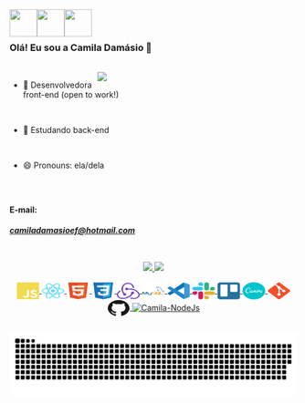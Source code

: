 <a href="https://github.com/CamilaDamasio" target="_blank">
  <img align="left" width="48px" height="48px" src="https://cdn.iconscout.com/icon/free/png-256/github-108-438008.png">
</a>

<a href="https://www.instagram.com/camiladamasioef/" target="_blank">
  <img align="left" width="48px" height="48px" src="https://cdn.icon-icons.com/icons2/1211/PNG/512/1491579602-yumminkysocialmedia36_83067.png">
</a>
  
<a href="https://www.linkedin.com/in/camilasdamasio/" target="_blank">
  <img align="left" width="48px" height="48px" src="https://i.ibb.co/Kx2GSrT/linkedin.png">
</a>

</br>

</br>

### Olá! Eu sou a Camila Damásio 👋

</br>

<img align="right" width="350px" src="https://developers.giphy.com/branch/master/static/api-c99e353f761d318322c853c03ebcf21b.gif">


- 🔭 Desenvolvedora front-end (open to work!)
</br>

- 🌱 Estudando back-end
</br>

- 😄 Pronouns: ela/dela

</br>

##

#### E-mail:

##### camiladamasioef@hotmail.com

##

</br>

<div align="center">
  <a href="https://github.com/CamilaDamasio">
  <img height="150em" src="https://github-readme-stats.vercel.app/api?username=CamilaDamasio&show_icons=true&theme=tokyonight&include_all_commits=true&count_private=true"/>
  <img height="150em" src="https://github-readme-stats.vercel.app/api/top-langs/?username=CamilaDamasio&layout=compact&langs_count=7&theme=tokyonight"/>
</div>
  
</br>

<div style="display: inline_block" align="center">
  <img align="center" alt="Camila-Js" height="30" width="40" src="https://raw.githubusercontent.com/devicons/devicon/master/icons/javascript/javascript-plain.svg">
  <img align="center" alt="Camila-React" height="30" width="40" src="https://raw.githubusercontent.com/devicons/devicon/master/icons/react/react-original.svg">
  <img align="center" alt="Camila-HTML" height="30" width="40" src="https://raw.githubusercontent.com/devicons/devicon/master/icons/html5/html5-original.svg">
  <img align="center" alt="Camila-CSS" height="30" width="40" src="https://raw.githubusercontent.com/devicons/devicon/master/icons/css3/css3-original.svg">
  <img align="center" alt="Camila-Redux" height="30" width="40" src="https://raw.githubusercontent.com/devicons/devicon/master/icons/redux/redux-original.svg" alt="redux" width="40" height="40"/> 
  <img align="center" alt="Camila-Mysql" height="30" width="40" src="https://raw.githubusercontent.com/devicons/devicon/master/icons/mysql/mysql-original-wordmark.svg" alt="mysql" width="40" height="40"/>
  <img align="center" alt="Camila-VScode" height="30" width="40" src="https://raw.githubusercontent.com/devicons/devicon/master/icons/vscode/vscode-original.svg">
  <img align="center" alt="Camila-Slack" height="30" width="40" src="https://raw.githubusercontent.com/devicons/devicon/master/icons/slack/slack-original.svg">
  <img align="center" alt="Camila-Trello" height="30" width="40" src="https://raw.githubusercontent.com/devicons/devicon/master/icons/trello/trello-plain.svg">
  <img align="center" alt="Camila-Canva" height="30" width="40" src="https://raw.githubusercontent.com/devicons/devicon/master/icons/canva/canva-original.svg">
  <img align="center" alt="Camila-Git" height="30" width="40" src="https://raw.githubusercontent.com/devicons/devicon/master/icons/git/git-original.svg">
  <img align="center" alt="Camila-GitHub" height="30" width="40" src="https://raw.githubusercontent.com/devicons/devicon/master/icons/github/github-original.svg">
  <img align="center" alt="Camila-NodeJs" height="30" width="40" src="https://cdn.jsdelivr.net/gh/devicons/devicon/icons/nodejs/nodejs-original.svg">
  
</div>
  
  ##
 
<div>
 
  ![Snake animation](https://github.com/CamilaDamasio/CamilaDamasio/blob/output/github-contribution-grid-snake.svg)
 
</div>
